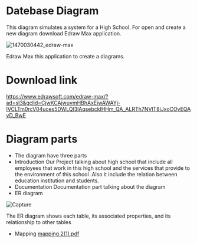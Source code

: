 # Datebase Diagram
This diagram  simulates a system for a High School.
For open and create a new diagram download Edraw Max application.

![1470030442_edraw-max](https://user-images.githubusercontent.com/80223613/127042643-2242e8ff-7650-47a2-8d66-1871c4bc4b4d.png)

 Edraw Max this application to create a diagrams.
 # Download link
 https://www.edrawsoft.com/edraw-max/?ad=sl3&gclid=CjwKCAjwuvmHBhAxEiwAWAYj-IVCLTm0rcV04uces5DWLQl3lAqsebcklHHm_QA_ALRTh7NVlT8iJxoCOvEQAvD_BwE

# Diagram parts
* The diagram have three parts
* Introduction
Our Project talking about high school that include all employees that work in this high school and the services that provide to the environment of this school .Also it include the relation between education institution and students.
* Documentation
Documentation part talking about the diagram
* ER diagram 

![Capture](https://user-images.githubusercontent.com/80223613/128171932-686db381-2dfb-4263-aa8e-c9676ecc4560.PNG)

The ER diagram shows each table, its associated properties, and its relationship to other tables
* Mapping
[mapping 2(1).pdf](https://github.com/baselasli/High-Shcool-Database-system/files/6930887/mapping.2.1.pdf)




